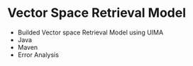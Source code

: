 # Vector Space Retrieval Model

- Builded Vector space Retrieval Model using UIMA
- Java
- Maven
- Error Analysis